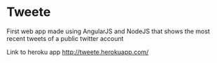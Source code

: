 # Tweete
First web app made using AngularJS and NodeJS that shows the most recent tweets of a public twitter account

Link to heroku app
http://tweete.herokuapp.com/